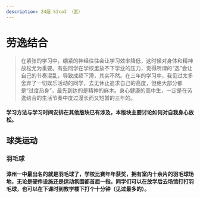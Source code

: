 ```yaml
---
description: 24届 k2co3 （匿）
---
```


# 劳逸结合

> 在紧张的学习中，绷紧的神经往往会让学习效率降低，这时候对身体和精神放松尤为重要。有些同学在学校里放不下学业的压力，觉得所谓的“逸”会让自己的节奏混乱，导致成绩下滑，其实不然。在三年的学习中，我见过太多舍弃了一切娱乐活动的同学，去无休止追求自己的高度，但绝大部分都是“过度热身”，最先到达的是精神的麻木。身心健康的高中生，一定是在劳逸结合的生活节奏中度过漫长而又短暂的三年的。

#### 学习方法与学习时间安排在其他版块已有涉及，本版块主要讨论如何对自我身心放松。

## 球类运动

### 羽毛球

#### 漳州一中最出名的就是羽毛球了，学校比赛年年获奖，拥有室内十余片的羽毛球场地，无论是硬件设施还是运动氛围都首屈一指。同学们可以在放学后去场馆打打羽毛球，也可以在下课时到教学楼下打个十分钟（见过最多的）。
